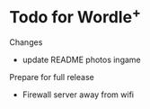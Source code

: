 # Todo for Wordle<sup>+</sup>

Changes
- update README photos ingame

Prepare for full release
- Firewall server away from wifi